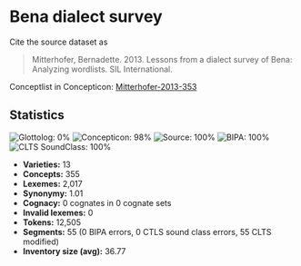 # Bena dialect survey

Cite the source dataset as

> Mitterhofer, Bernadette. 2013. Lessons from a dialect survey of Bena: Analyzing wordlists. SIL International.

Conceptlist in Concepticon: [Mitterhofer-2013-353](http://concepticon.clld.org/contributions/Mitterhofer-2013-353)

## Statistics



![Glottolog: 0%](https://img.shields.io/badge/Glottolog-0%25-red.svg "Glottolog: 0%")
![Concepticon: 98%](https://img.shields.io/badge/Concepticon-98%25-green.svg "Concepticon: 98%")
![Source: 100%](https://img.shields.io/badge/Source-100%25-brightgreen.svg "Source: 100%")
![BIPA: 100%](https://img.shields.io/badge/BIPA-100%25-brightgreen.svg "BIPA: 100%")
![CLTS SoundClass: 100%](https://img.shields.io/badge/CLTS%20SoundClass-100%25-brightgreen.svg "CLTS SoundClass: 100%")

- **Varieties:** 13
- **Concepts:** 355
- **Lexemes:** 2,017
- **Synonymy:** 1.01
- **Cognacy:** 0 cognates in 0 cognate sets
- **Invalid lexemes:** 0
- **Tokens:** 12,505
- **Segments:** 55 (0 BIPA errors, 0 CTLS sound class errors, 55 CLTS modified)
- **Inventory size (avg):** 36.77